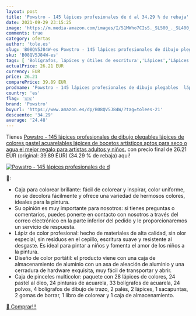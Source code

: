 ```yaml
---
layout: post
title: 'Powstro - 145 lápices profesionales de d al 34.29 % de rebaja'
date: 2021-09-29 23:15:25
image: 'https://m.media-amazon.com/images/I/51MWho7CIsS._SL500_._SL400_.jpg'
comments: true
category: ofertas
author: 'tole.es'
slug: 'B08QV5J84W-es Powstro - 145 lápices profesionales de dibujo plegables...'
sku: 'B08QV5J84W-es'
tags: [ 'Bolígrafos, lápices y útiles de escritura','Lápices','Lápices de colores para adultos','Oficina y papelería','lápices','powstro', ]
actualPrice: 26.21 EUR
currency: EUR
price: 26.21
comparePrice: 39.89 EUR
prodname: 'Powstro - 145 lápices profesionales de dibujo plegables  lápices de colores pastel acuarelables  lápices de bocetos artísticos  aptos para seco o agua  el mejor regalo para artistas  adultos y niños.'
country: 'es'
flag: '🇪🇸'
brand: 'Powstro'
buyurl: 'https://www.amazon.es/dp/B08QV5J84W/?tag=tolees-21'
descuento: '34.29'
average: '24.48'
---
```


Tienes [Powstro - 145 lápices profesionales de dibujo plegables  lápices de colores pastel acuarelables  lápices de bocetos artísticos  aptos para seco o agua  el mejor regalo para artistas  adultos y niños.](https://www.amazon.es/dp/B08QV5J84W/?tag=tolees-21) con precio final de  26.21 EUR (original: 39.89 EUR) (34.29 %  de rebaja) aqui!

[![Powstro - 145 lápices profesionales de d](https://m.media-amazon.com/images/I/51MWho7CIsS._SL500_._SL400_.jpg)](https://www.amazon.es/dp/B08QV5J84W/?tag=tolees-21)

🔎:

- Caja para colorear brillante: fácil de colorear y inspirar, color uniforme, no se decolora fácilmente y ofrece una variedad de hermosos colores, ideales para la pintura.
- Su opinión es muy importante para nosotros: si tienes preguntas o comentarios, puedes ponerte en contacto con nosotros a través del correo electrónico en la parte inferior del pedido y le proporcionaremos un servicio de respuesta.
- Lápiz de color profesional: hecho de materiales de alta calidad, sin olor especial, sin residuos en el cepillo, escritura suave y resistente al desgaste. Es ideal para pintar a niños y fomenta el amor de los niños a la pintura.
- Diseño de color portátil: el producto viene con una caja de almacenamiento de aluminio con un asa de aleación de aluminio y una cerradura de hardware exquisita, muy fácil de transportar y abrir.
- Caja de pinceles multicolor: paquete con 28 lápices de colores, 24 pastel al óleo, 24 pinturas de acuarela, 33 bolígrafos de acuarela, 24 polvos, 4 bolígrafos de dibujo de trazo, 2 palés, 2 lápices, 1 sacapuntas, 2 gomas de borrar, 1 libro de colorear y 1 caja de almacenamiento.

[🛒 Comprar!!!](https://www.amazon.es/dp/B08QV5J84W/?tag=tolees-21)
